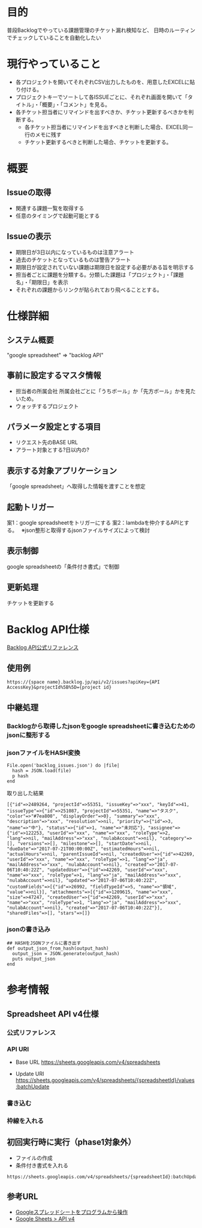 # 目的
普段Backlogでやっている課題管理のチケット漏れ検知など、
日時のルーティンでチェックしていることを自動化したい

# 現行やっていること
- 各プロジェクトを開いてそれぞれCSV出力したものを、用意したEXCELに貼り付ける。
- プロジェクトキーでソートして各ISSUEごとに、それぞれ画面を開いて「タイトル」・「概要」・「コメント」を見る。
- 各チケット担当者にリマインドを出すべきか、チケット更新するべきかを判断する。
  - 各チケット担当者にリマインドを出すべきと判断した場合、EXCEL同一行のメモに残す
  - チケット更新するべきと判断した場合、チケットを更新する。

# 概要
## Issueの取得
- 関連する課題一覧を取得する
- 任意のタイミングで起動可能とする

## Issueの表示
- 期限日が3日以内になっているものは注意アラート
- 過去のチケットとなっているものは警告アラート
- 期限日が設定されていない課題は期限日を設定する必要がある旨を明示する
- 担当者ごとに課題を分類する。分類した課題は「プロジェクト」・「課題名」・「期限日」を表示
- それぞれの課題からリンクが貼られており飛べることとする。

# 仕様詳細
## システム概要
"google spreadsheet" => "backlog API"

## 事前に設定するマスタ情報
- 担当者の所属会社
所属会社ごとに「うちボール」か「先方ボール」かを見たいため。
- ウォッチするプロジェクト

## パラメータ設定とする項目
- リクエスト先のBASE URL
- アラート対象とする?日以内の?

## 表示する対象アプリケーション
「google spreadsheet」へ取得した情報を渡すことを想定

## 起動トリガー
案1：google spreadsheetをトリガーにする
案2：lambdaを仲介するAPIとする。　
※json整形と取得するjsonファイルサイズによって検討

## 表示制御
google spreadsheetの「条件付き書式」で制御

## 更新処理
チケットを更新する

# Backlog API仕様
[Backlog API公式リファレンス](https://developer.nulab-inc.com/ja/docs/backlog/)

## 使用例

```
https://{space name}.backlog.jp/api/v2/issues?apiKey={API AccessKey}&projectId%5B%5D={project id}
```

## 中継処理
### Backlogから取得したjsonをgoogle spreadsheetに書き込むためのjsonに整形する

### jsonファイルをHASH変換

```
File.open('backlog_issues.json') do |file|
  hash = JSON.load(file)
  p hash
end
```

取り出した結果
```
[{"id"=>2489264, "projectId"=>55351, "issueKey"=>"xxx", "keyId"=>41, "issueType"=>{"id"=>251087, "projectId"=>55351, "name"=>"タスク", "color"=>"#7ea800", "displayOrder"=>0}, "summary"=>"xxx", "description"=>"xxx", "resolution"=>nil, "priority"=>{"id"=>3, "name"=>"中"}, "status"=>{"id"=>1, "name"=>"未対応"}, "assignee"=>{"id"=>122253, "userId"=>"xxx", "name"=>"xxx", "roleType"=>2, "lang"=>nil, "mailAddress"=>"xxx", "nulabAccount"=>nil}, "category"=>[], "versions"=>[], "milestone"=>[], "startDate"=>nil, "dueDate"=>"2017-07-21T00:00:00Z", "estimatedHours"=>nil, "actualHours"=>nil, "parentIssueId"=>nil, "createdUser"=>{"id"=>42269, "userId"=>"xxx", "name"=>"xxx", "roleType"=>1, "lang"=>"ja", "mailAddress"=>"xxx", "nulabAccount"=>nil}, "created"=>"2017-07-06T10:40:22Z", "updatedUser"=>{"id"=>42269, "userId"=>"xxx", "name"=>"xxx", "roleType"=>1, "lang"=>"ja", "mailAddress"=>"xxx", "nulabAccount"=>nil}, "updated"=>"2017-07-06T10:40:22Z", "customFields"=>[{"id"=>26992, "fieldTypeId"=>5, "name"=>"領域", "value"=>nil}], "attachments"=>[{"id"=>1209615, "name"=>"xxx", "size"=>47247, "createdUser"=>{"id"=>42269, "userId"=>"xxx", "name"=>"xxx", "roleType"=>1, "lang"=>"ja", "mailAddress"=>"xxx", "nulabAccount"=>nil}, "created"=>"2017-07-06T10:40:22Z"}], "sharedFiles"=>[], "stars"=>[]}
```
###

### jsonの書き込み

```
## HASHをJSONファイルに書き出す
def output_json_from_hash(output_hash)
  output_json = JSON.generate(output_hash)
  puts output_json
end
```

# 参考情報
## Spreadsheet API v4仕様
### 公式リファレンス

### API URI
* Base URL https://sheets.googleapis.com/v4/spreadsheets

* Update URI
https://sheets.googleapis.com/v4/spreadsheets/{spreadsheetId}/values:batchUpdate

### 書き込む

### 枠線を入れる

## 初回実行時に実行（phase1対象外）
* ファイルの作成
* 条件付き書式を入れる

```
https://sheets.googleapis.com/v4/spreadsheets/{spreadsheetId}:batchUpdate
```

## 参考URL
* [Googleスプレッドシートをプログラムから操作](http://qiita.com/howdy39/items/ca719537bba676dce1cf)
* [Google Sheets > API v4](https://developers.google.com/sheets/api/reference/rest/)
